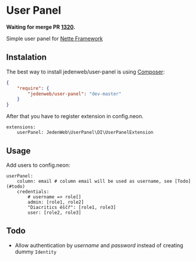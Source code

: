 # User Panel

**Waiting for merge PR [1320](https://github.com/nette/nette/pull/1320).**

Simple user panel for [Nette Framework](http://nette.org/)

## Instalation

The best way to install jedenweb/user-panel is using  [Composer](http://getcomposer.org/):


```json
{
	"require": {
		"jedenweb/user-panel": "dev-master"
	}
}
```

After that you have to register extension in config.neon.

```neon
extensions:
	userPanel: JedenWeb\UserPanel\DI\UserPanelExtension
```

## Usage

Add users to config.neon:

```neon
userPanel:
	column: email # column email will be used as username, see [Todo](#todo)
	credentials:
		# username => role[]
		admin: [role1, role2]
		"Diacritics ěščř": [role1, role3]
		user: [role2, role3]
```

## Todo

- Allow authentication by *username* and *password* instead of creating dummy ```Identity```
